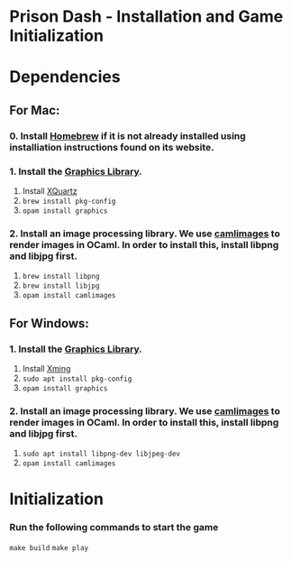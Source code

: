 # Prison Dash - Installation and Game Initialization

# Dependencies

## For Mac:

### 0. Install [Homebrew](https://brew.sh/) if it is not already installed using installiation instructions found on its website.

### 1. Install the [Graphics Library](https://github.com/ocaml/graphics).

1. Install [XQuartz](https://www.xquartz.org/)
2. `brew install pkg-config`
3. `opam install graphics`

### 2. Install an image processing library. We use [camlimages](https://www.google.com/url?q=https://gitlab.com/camlspotter/camlimages&sa=D&source=editors&ust=1617134969939000&usg=AOvVaw3al_S_FsgYZIQaoyCdh0Bz) to render images in OCaml. In order to install this, install libpng and libjpg first.

1. `brew install libpng`
2. `brew install libjpg`
3. `opam install camlimages`


## For Windows:

### 1. Install the [Graphics Library](https://github.com/ocaml/graphics).

1. Install [Xming](https://sourceforge.net/projects/xming/)
2. `sudo apt install pkg-config`
3. `opam install graphics`

### 2. Install an image processing library. We use [camlimages](https://www.google.com/url?q=https://gitlab.com/camlspotter/camlimages&sa=D&source=editors&ust=1617134969939000&usg=AOvVaw3al_S_FsgYZIQaoyCdh0Bz) to render images in OCaml. In order to install this, install libpng and libjpg first.
 
1. `sudo apt install libpng-dev libjpeg-dev`
2. `opam install camlimages`


# Initialization

### Run the following commands to start the game

`make build`
`make play`

    
